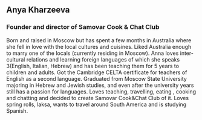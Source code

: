 Anya Kharzeeva
-------------
### Founder and director of Samovar Cook & Chat Club

Born and raised in Moscow but has spent a few months in Australia where she fell in love with the local cultures and cuisines. Liked Australia enough to marry one of the locals (currently residing in Moscow). 
Anna loves inter-cultural relations and learning foreign languages of which she speaks 3(English, Italian, Hebrew) and has been teaching them for 5 years to children and adults. Got the Cambridge CELTA certificate for teachers of English as a second language. Graduated from Moscow State University majoring in Hebrew and Jewish studies, and even after the university years still has a passion for languages.
Loves teaching, travelling, eating , cooking and chatting and decided to create Samovar Cook&Chat Club of it. 
Loves spring rolls, laksa, wants to travel around South America and is studying Spanish.

